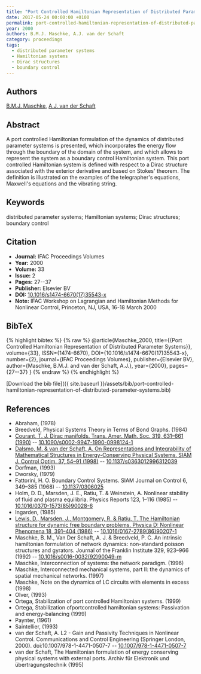 ```yaml
---
title: "Port Controlled Hamiltonian Representation of Distributed Parameter Systems"
date: 2017-05-24 00:00:00 +0100
permalink: port-controlled-hamiltonian-representation-of-distributed-parameter-systems
year: 2000
authors: B.M.J. Maschke, A.J. van der Schaft
category: proceedings
tags:
  - distributed parameter systems
  - Hamiltonian systems
  - Dirac structures
  - boundary control
---
```

 
## Authors
[B.M.J. Maschke](authors/bernhard-maschke), [A.J. van der Schaft](authors/arjan-van-der-schaft)
 
## Abstract
A port controlled Hamiltonian formulation of the dynamics of distributed parameter systems is presented, which incorporates the energy flow through the boundary of the domain of the system, and which allows to represent the system as a boundary control Hamiltonian system. This port controlled Hamiltonian system is defined with respect to a Dirac structure associated with the exterior derivative and based on Stokes' theorem. The definition is illustrated on the examples of the telegrapher's equations, Maxwell's equations and the vibrating string.
 
## Keywords
distributed parameter systems; Hamiltonian systems; Dirac structures; boundary control
 
## Citation
- **Journal:** IFAC Proceedings Volumes
- **Year:** 2000
- **Volume:** 33
- **Issue:** 2
- **Pages:** 27--37
- **Publisher:** Elsevier BV
- **DOI:** [10.1016/s1474-6670(17)35543-x](https://doi.org/10.1016/s1474-6670(17)35543-x)
- **Note:** IFAC Workshop on Lagrangian and Hamiltonian Methods for Nonlinear Control, Princeton, NJ, USA, 16-18 March 2000
 
## BibTeX
{% highlight bibtex %}
{% raw %}
@article{Maschke_2000,
  title={{Port Controlled Hamiltonian Representation of Distributed Parameter Systems}},
  volume={33},
  ISSN={1474-6670},
  DOI={10.1016/s1474-6670(17)35543-x},
  number={2},
  journal={IFAC Proceedings Volumes},
  publisher={Elsevier BV},
  author={Maschke, B.M.J. and van der Schaft, A.J.},
  year={2000},
  pages={27--37}
}
{% endraw %}
{% endhighlight %}
 
[Download the bib file]({{ site.baseurl }}/assets/bib/port-controlled-hamiltonian-representation-of-distributed-parameter-systems.bib)
 
## References
- Abraham, (1978)
- Breedveld, Physical Systems Theory in Terms of Bond Graphs. (1984)
- [Courant, T. J. Dirac manifolds. Trans. Amer. Math. Soc. 319, 631–661 (1990)](dirac-manifolds) -- [10.1090/s0002-9947-1990-0998124-1](https://doi.org/10.1090/s0002-9947-1990-0998124-1)
- [Dalsmo, M. & van der Schaft, A. On Representations and Integrability of Mathematical Structures in Energy-Conserving Physical Systems. SIAM J. Control Optim. 37, 54–91 (1998)](on-representations-and-integrability-of-mathematical-structures-in-energy-conserving-physical-systems) -- [10.1137/s0363012996312039](https://doi.org/10.1137/s0363012996312039)
- Dorfman, (1993)
- Dworsky, (1979)
- Fattorini, H. O. Boundary Control Systems. SIAM Journal on Control 6, 349–385 (1968) -- [10.1137/0306025](https://doi.org/10.1137/0306025)
- Holm, D. D., Marsden, J. E., Ratiu, T. & Weinstein, A. Nonlinear stability of fluid and plasma equilibria. Physics Reports 123, 1–116 (1985) -- [10.1016/0370-1573(85)90028-6](https://doi.org/10.1016/0370-1573(85)90028-6)
- Ingarden, (1985)
- [Lewis, D., Marsden, J., Montgomery, R. & Ratiu, T. The Hamiltonian structure for dynamic free boundary problems. Physica D: Nonlinear Phenomena 18, 391–404 (1986)](the-hamiltonian-structure-for-dynamic-free-boundary-problems) -- [10.1016/0167-2789(86)90207-1](https://doi.org/10.1016/0167-2789(86)90207-1)
- Maschke, B. M., Van Der Schaft, A. J. & Breedveld, P. C. An intrinsic hamiltonian formulation of network dynamics: non-standard poisson structures and gyrators. Journal of the Franklin Institute 329, 923–966 (1992) -- [10.1016/s0016-0032(92)90049-m](https://doi.org/10.1016/s0016-0032(92)90049-m)
- Maschke, Interconnection of systems: the network paradigm. (1996)
- Maschke, Interconnected mechanical systems, part II: the dynamics of spatial mechanical networks. (1997)
- Maschke, Note on the dynamics of LC circuits with elements in excess (1998)
- Olver, (1993)
- Ortega, Stabilization of port controlled Hamiltonian systems. (1999)
- Ortega, Stabilization ofportcontrolled hamiltonian systems: Passivation and energy-balancing (1999)
- Paynter, (1961)
- Saintellier, (1993)
- van der Schaft, A. L2 - Gain and Passivity Techniques in Nonlinear Control. Communications and Control Engineering (Springer London, 2000). doi:10.1007/978-1-4471-0507-7 -- [10.1007/978-1-4471-0507-7](https://doi.org/10.1007/978-1-4471-0507-7)
- van der Schaft, The Hamiltonian formulation of energy conserving physical systems with external ports. Archiv für Elektronik und übertragungstechnik (1995)

